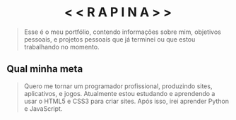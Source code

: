# <h1 align="center">< <   R A P I N A   > ></h1>
> Esse é o meu portfólio, contendo informações sobre mim, objetivos pessoais, e projetos pessoais que já terminei ou que estou trabalhando no momento.

## Qual minha meta
> Quero me tornar um programador profissional, produzindo sites, aplicativos, e jogos. Atualmente estou estudando e aprendendo a usar o HTML5 e CSS3 para criar sites. Após isso, irei aprender Python e JavaScript.
